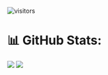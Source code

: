 ![visitors](https://visitor-badge.laobi.icu/badge?page_id=nikhilsharma26500.nikhilsharma26500) 
# 📊 GitHub Stats:
![](https://github-readme-streak-stats.herokuapp.com/?user=nikhilsharma26500&theme=dark&hide_border=false) 
![](https://github-readme-stats.vercel.app/api/top-langs/?username=nikhilsharma26500&theme=dark&hide_border=false&include_all_commits=true&count_private=true&layout=compact) 
